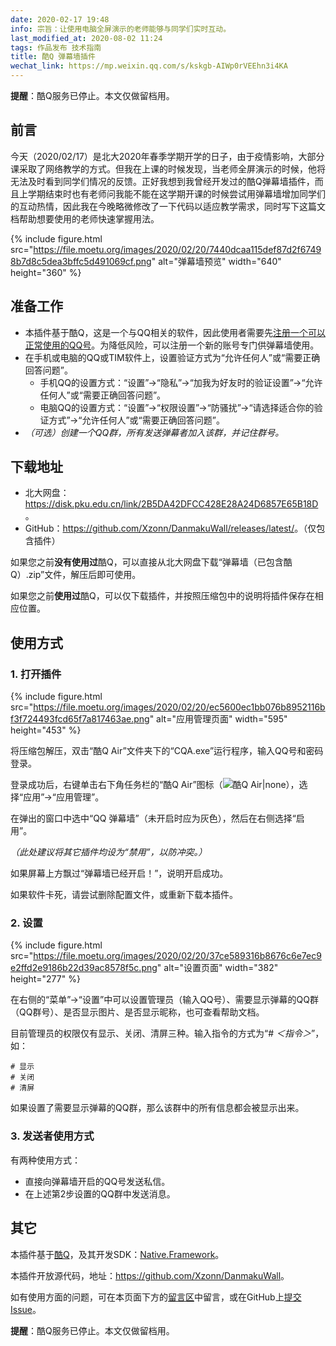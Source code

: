 ```yaml
---
date: 2020-02-17 19:48
info: 宗旨：让使用电脑全屏演示的老师能够与同学们实时互动。
last_modified_at: 2020-08-02 11:24
tags: 作品发布 技术指南
title: 酷Q 弹幕墙插件
wechat_link: https://mp.weixin.qq.com/s/kskgb-AIWp0rVEEhn3i4KA
---
```

<div class="alert alert-danger" role="alert"><p><strong>提醒</strong>：酷Q服务已停止。本文仅做留档用。</p></div>

## 前言

今天（2020/02/17）是北大2020年春季学期开学的日子，由于疫情影响，大部分课采取了网络教学的方式。但我在上课的时候发现，当老师全屏演示的时候，他将无法及时看到同学们情况的反馈。正好我想到我曾经开发过的酷Q弹幕墙插件，而且上学期结束时也有老师问我能不能在这学期开课的时候尝试用弹幕墙增加同学们的互动热情，因此我在今晚略微修改了一下代码以适应教学需求，同时写下这篇文档帮助想要使用的老师快速掌握用法。

{% include figure.html src="https://file.moetu.org/images/2020/02/20/7440dcaa115def87d2f67498b7d8c5dea3bffc5d491069cf.png" alt="弹幕墙预览" width="640" height="360" %}

## 准备工作

- 本插件基于酷Q，这是一个与QQ相关的软件，因此使用者需要先[注册一个可以正常使用的QQ号](https://zc.qq.com/chs/index.html)。为降低风险，可以注册一个新的账号专门供弹幕墙使用。
- 在手机或电脑的QQ或TIM软件上，设置验证方式为“允许任何人”或“需要正确回答问题”。
  - 手机QQ的设置方式：“设置”→“隐私”→“加我为好友时的验证设置”→“允许任何人”或“需要正确回答问题”。
  - 电脑QQ的设置方式：“设置”→“权限设置”→“防骚扰”→“请选择适合你的验证方式”→“允许任何人”或“需要正确回答问题”。
- *（可选）创建一个QQ群，所有发送弹幕者加入该群，并记住群号。*

## 下载地址

- 北大网盘：<https://disk.pku.edu.cn/link/2B5DA42DFCC428E28A24D6857E65B18D>。
- GitHub：<https://github.com/Xzonn/DanmakuWall/releases/latest/>。（仅包含插件）

如果您之前**没有使用过**酷Q，可以直接从北大网盘下载“弹幕墙（已包含酷Q）.zip”文件，解压后即可使用。

如果您之前**使用过**酷Q，可以仅下载插件，并按照压缩包中的说明将插件保存在相应位置。

## 使用方式

### 1. 打开插件

{% include figure.html src="https://file.moetu.org/images/2020/02/20/ec5600ec1bb076b8952116bf3f724493fcd65f7a817463ae.png" alt="应用管理页面" width="595" height="453" %}

将压缩包解压，双击“酷Q Air”文件夹下的“CQA.exe”运行程序，输入QQ号和密码登录。

登录成功后，右键单击右下角任务栏的“酷Q Air”图标（![酷Q Air\|none](https://file.moetu.org/images/2020/02/20/9c5c16e5a127a8aaaaf72bf79faebe0d3925721b78ce9c1e.png)），选择“应用”→“应用管理”。

在弹出的窗口中选中“QQ 弹幕墙”（未开启时应为灰色），然后在右侧选择“启用”。

*（此处建议将其它插件均设为“禁用”，以防冲突。）*

如果屏幕上方飘过“弹幕墙已经开启！”，说明开启成功。

如果软件卡死，请尝试删除配置文件，或重新下载本插件。

### 2. 设置

{% include figure.html src="https://file.moetu.org/images/2020/02/20/37ce589316b8676c6e7ec9e2ffd2e9186b22d39ac8578f5c.png" alt="设置页面" width="382" height="277" %}

在右侧的“菜单”→“设置”中可以设置管理员（输入QQ号）、需要显示弹幕的QQ群（QQ群号）、是否显示图片、是否显示昵称，也可查看帮助文档。

目前管理员的权限仅有显示、关闭、清屏三种。输入指令的方式为“# *＜指令＞*”，如：

```
# 显示
# 关闭
# 清屏
```

如果设置了需要显示弹幕的QQ群，那么该群中的所有信息都会被显示出来。

### 3. 发送者使用方式

有两种使用方式：

- 直接向弹幕墙开启的QQ号发送私信。
- 在上述第2步设置的QQ群中发送消息。

## 其它

本插件基于[酷Q](https://cqp.cc/)，及其开发SDK：[Native.Framework](https://github.com/Jie2GG/Native.Framework)。

本插件开放源代码，地址：<https://github.com/Xzonn/DanmakuWall>。

如有使用方面的问题，可在本页面下方的[留言区](#xz-content-comment)中留言，或在GitHub上[提交Issue](https://github.com/Xzonn/DanmakuWall/issues)。

<div class="alert alert-danger" role="alert"><p><strong>提醒</strong>：酷Q服务已停止。本文仅做留档用。</p></div>